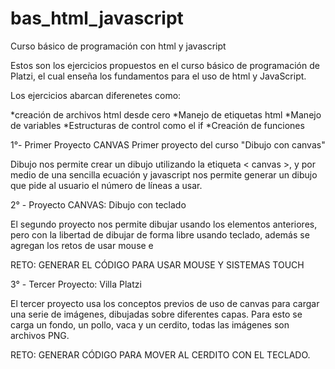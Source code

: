 # bas_html_javascript
Curso básico de programación con html y javascript

Estos son los ejercicios propuestos en el curso básico de programación de Platzi, el cual enseña los fundamentos para el uso de html y JavaScript.

Los ejercicios abarcan diferenetes como:

  *creación de archivos html desde cero
  *Manejo de etiquetas html
  *Manejo de variables 
  *Estructuras de control como el if
  *Creación de funciones

1°- Primer Proyecto CANVAS
Primer proyecto del curso "Dibujo con canvas"

Dibujo nos permite crear un dibujo utilizando la etiqueta < canvas >, y por medio de una sencilla ecuación y javascript nos permite generar un dibujo que pide al usuario el número de líneas a usar.


2° - Proyecto CANVAS: Dibujo con teclado

El segundo proyecto nos permite dibujar usando los elementos anteriores, pero con la libertad de dibujar de forma libre usando teclado, además se agregan los retos de usar mouse e

RETO: GENERAR EL CÓDIGO PARA USAR MOUSE Y SISTEMAS TOUCH

3° - Tercer Proyecto: Villa Platzi

El tercer proyecto usa los conceptos previos de uso de canvas para cargar una serie de imágenes, dibujadas sobre diferentes capas. Para esto se carga un fondo, un pollo, vaca y un cerdito, todas las imágenes son archivos PNG.

RETO: GENERAR CÓDIGO PARA MOVER AL CERDITO CON EL TECLADO.
